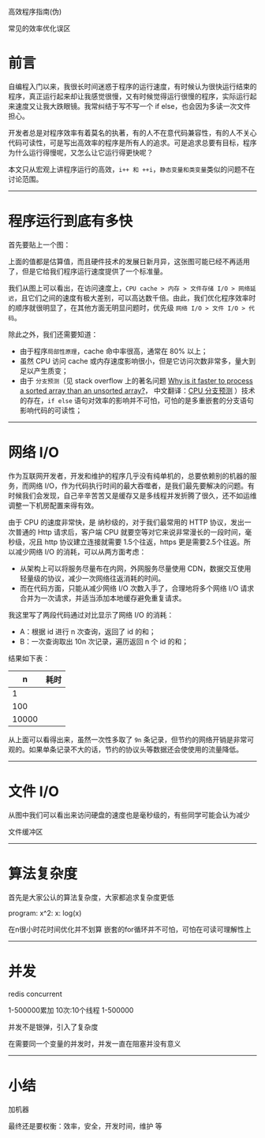 高效程序指南(伪)

常见的效率优化误区

前言
===
自编程入门以来，我很长时间迷惑于程序的运行速度，有时候认为很快运行结束的程序，真正运行起来却让我感觉很慢，又有时候觉得运行很慢的程序，实际运行起来速度又让我大跌眼镜。我常纠结于写不写一个 if else，也会因为多读一次文件担心。

开发者总是对程序效率有着莫名的执著，有的人不在意代码兼容性，有的人不关心代码可读性，可是写出高效率的程序是所有人的追求。可是追求总要有目标，程序为什么运行得慢呢，又怎么让它运行得更快呢？

本文只从宏观上讲程序运行的高效，`i++ 和 ++i`，`静态变量和类变量`类似的问题不在讨论范围。


---
程序运行到底有多快
===
首先要贴上一个图：


上面的值都是估算值，而且硬件技术的发展日新月异，这张图可能已经不再适用了，但是它给我们程序运行速度提供了一个标准量。

我们从图上可以看出，在访问速度上，`CPU cache > 内存 > 文件存储 I/O > 网络延迟`，且它们之间的速度有极大差别，可以高达数千倍。由此，我们优化程序效率时的顺序就很明显了，在其他方面无明显问题时，优先级 `网络 I/O > 文件 I/O > 代码`。

除此之外，我们还需要知道：

- 由于程序`局部性原理`，cache 命中率很高，通常在 80% 以上；
- 虽然 CPU 访问 cache 或内存速度影响很小，但是它访问次数非常多，量大到足以产生质变；
- 由于 `分支预测`（见 stack overflow 上的著名问题 [Why is it faster to process a sorted array than an unsorted array?](https://stackoverflow.com/questions/11227809/why-is-it-faster-to-process-a-sorted-array-than-an-unsorted-array)， 中文翻译：[CPU 分支预测](https://xinyo.org/archives/65922/) ）技术的存在，`if else` 语句对效率的影响并不可怕，可怕的是多重嵌套的分支语句影响代码的可读性；

---
网络 I/O
===
作为互联网开发者，开发和维护的程序几乎没有纯单机的，总要依赖别的机器的服务，而网络 I/O，作为代码执行时间的最大吞噬者，是我们最先要解决的问题。有时候我们会发现，自己辛辛苦苦又是缓存又是多线程并发折腾了很久，还不如运维调整一下机房配置来得有效。

由于 CPU 的速度非常快，是 纳秒级的，对于我们最常用的 HTTP 协议，发出一次普通的 Http 请求后，客户端 CPU 就要空等对它来说非常漫长的一段时间，毫秒级，况且 http 协议建立连接就需要 1.5个往返，https 更是需要2.5个往返。所以减少网络 I/O 的消耗，可以从两方面考虑：

- 从架构上可以将服务尽量布在内网，外网服务尽量使用 CDN，数据交互使用轻量级的协议，减少一次网络往返消耗的时间。
- 而在代码方面，只能从减少网络 I/O 次数入手了，合理地将多个网络 I/O 请求合并为一次请求，并适当添加本地缓存避免重复请求。

我这里写了两段代码通过对比显示了网络 I/O 的消耗：

- A：根据 id 进行 n 次查询，返回了 id 的和；
- B：一次查询取出 10n 次记录，遍历返回 n 个 id 的和；

结果如下表：

|n|耗时|
|---|---|
|1||
|100||
10000||

从上面可以看得出来，虽然一次性多取了 `9n` 条记录，但节约的网络开销是非常可观的。如果单条记录不大的话，节约的协议头等数据还会使使用的流量降低。

---
文件 I/O
===
从图中我们可以看出来访问硬盘的速度也是毫秒级的，有些同学可能会认为减少

文件缓冲区



---
算法复杂度
===
首先是大家公认的算法复杂度，大家都追求复杂度更低

program: x^2: x: log(x)

在n很小时花时间优化并不划算 嵌套的for循环并不可怕，可怕在可读可理解性上

---
并发
===

redis concurrent

1-500000累加 10次:10个线程 1-500000

并发不是银弹，引入了复杂度

在需要同一个变量的并发时，并发一直在阻塞并没有意义

---
小结
===

加机器

最终还是要权衡：效率，安全，开发时间，维护 等